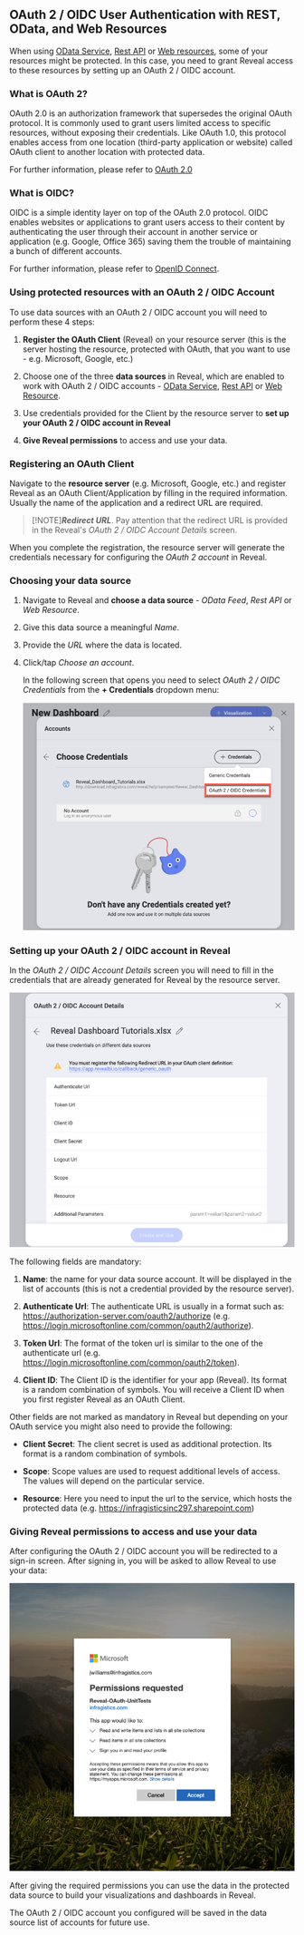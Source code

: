 ## OAuth 2 / OIDC User Authentication with REST, OData, and Web Resources

When using [OData Service](odata-feed.md), [Rest API](rest-api.md) or [Web resources](web-resource.md), some of your resources might be protected. In
this case, you need to grant Reveal access to these resources by setting
up an OAuth 2 / OIDC account.

### What is OAuth 2?

OAuth 2.0 is an authorization framework that supersedes the original
OAuth protocol. It is commonly used to grant users limited access to
specific resources, without exposing their credentials. Like OAuth 1.0,
this protocol enables access from one location (third-party application
or website) called OAuth client to another location with protected data.

For further information, please refer to
[OAuth 2.0](https://oauth.net/2/)

### What is OIDC?

OIDC is a simple identity layer on top of the OAuth 2.0 protocol. OIDC
enables websites or applications to grant users access to their content
by authenticating the user through their account in another service or
application (е.g. Google, Office 365) saving them the trouble of
maintaining a bunch of different accounts.

For further information, please refer to [OpenID Connect](https://openid.net/connect/).

### Using protected resources with an OAuth 2 / OIDC Account

To use data sources with an OAuth 2 / OIDC аccount you will need to
perform these 4 steps:

1.  **Register the OAuth Client** (Reveal) on your resource server (this
    is the server hosting the resource, protected with OAuth, that you
    want to use - e.g. Microsoft, Google, etc.)

2.  Choose one of the three **data sources** in Reveal, which are
    enabled to work with OAuth 2 / OIDC accounts - [OData Service](odata-feed.md), [Rest API](rest-api.md) or [Web Resource](web-resource.md).

3.  Use credentials provided for the Client by the resource server to
    **set up your OAuth 2 / OIDC account in Reveal**

4.  **Give Reveal permissions** to access and use your data.

### Registering an OAuth Client

Navigate to the **resource server** (e.g. Microsoft, Google, etc.) and
register Reveal as an OAuth Client/Application by filling in the
required information. Usually the name of the application and a redirect
URL are required.

>[!NOTE]***Redirect URL***.
>Pay attention that the redirect URL is provided in the Reveal's *OAuth 2 / OIDC Account Details* screen.

When you complete the registration, the resource server will generate
the credentials necessary for configuring the *OAuth 2 account* in
Reveal.

### Choosing your data source

1.  Navigate to Reveal and **choose a data source** - *OData Feed*,
    *Rest API* or *Web Resource*.

2.  Give this data source a meaningful *Name*.

3.  Provide the *URL* where the data is located.

4.  Click/tap *Choose an account*.

    In the following screen that opens you need to select *OAuth 2 / OIDC Credentials* from the **+ Credentials** dropdown menu:

    ![Accessing OAuth2/OIDC Credentials menu](images/OAuth-2-OIDC-Credentials.png)

### Setting up your OAuth 2 / OIDC account in Reveal

In the *OAuth 2 / OIDC Account Details* screen you will need to fill in
the credentials that are already generated for Reveal by the resource
server.

![Required Credentials OAuth Account](images/Required-Credentials-OAuth-Account.png)

The following fields are mandatory:

1.  **Name**: the name for your data source account. It will be
    displayed in the list of accounts (this is not a credential provided
    by the resource server).

2.  **Authenticate Url**: The authenticate URL is usually in a format
    such as: <https://authorization-server.com/oauth2/authorize> (e.g.
    <https://login.microsoftonline.com/common/oauth2/authorize>).

3.  **Token Url**: The format of the token url is similar to the one of
    the authenticate url (e.g.
    <https://login.microsoftonline.com/common/oauth2/token>).

4.  **Client ID**: The Client ID is the identifier for your app
    (Reveal). Its format is a random combination of symbols. You will
    receive a Client ID when you first register Reveal as an OAuth
    Client.

Other fields are not marked as mandatory in Reveal but depending on your
OAuth service you might also need to provide the following:

*  **Client Secret**: The client secret is used as additional
    protection. Its format is a random combination of symbols.

*  **Scope**: Scope values are used to request additional levels of
    access. The values will depend on the particular service.

*  **Resource**: Here you need to input the url to the service, which
    hosts the protected data (e.g.
    <https://infragisticsinc297.sharepoint.com>)

### Giving Reveal permissions to access and use your data

After configuring the OAuth 2 / OIDC account you will be redirected to a
sign-in screen.
After signing in, you will be asked to allow Reveal to use your data:

![Permissions Request dialog](images/permissions-request.png)

After giving the required permissions you can use the data in the
protected data source to build your visualizations and dashboards in Reveal.

The OAuth 2 / OIDC account you configured will be saved in the data
source list of accounts for future use.
